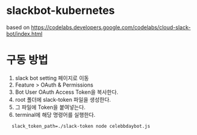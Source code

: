 # slackbot-kubernetes
based on https://codelabs.developers.google.com/codelabs/cloud-slack-bot/index.html

# 구동 방법
1. slack bot setting 페이지로 이동
2. Feature > OAuth & Permissions
3. Bot User OAuth Access Token을 복사한다.
4. root 폴더에 slack-token 파일을 생성한다.
5. 그 파일에 Token을 붙여넣는다.
6. terminal에 해당 명령어를 실행한다.
```terminal
  slack_token_path=./slack-token node celebbdaybot.js
```
